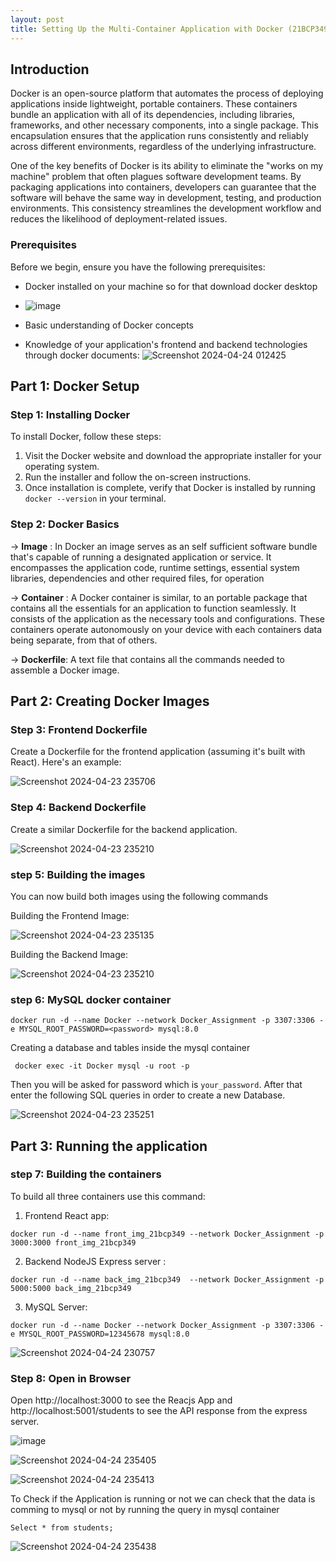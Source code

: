 ```yaml
---
layout: post
title: Setting Up the Multi-Container Application with Docker (21BCP349)
---
```



## Introduction
Docker is an open-source platform that automates the process of deploying applications inside lightweight, portable containers. These containers bundle an application with all of its dependencies, including libraries, frameworks, and other necessary components, into a single package. This encapsulation ensures that the application runs consistently and reliably across different environments, regardless of the underlying infrastructure.

One of the key benefits of Docker is its ability to eliminate the "works on my machine" problem that often plagues software development teams. By packaging applications into containers, developers can guarantee that the software will behave the same way in development, testing, and production environments. This consistency streamlines the development workflow and reduces the likelihood of deployment-related issues.

### Prerequisites
Before we begin, ensure you have the following prerequisites:
- Docker installed on your machine so for that download docker desktop
- ![image](https://github.com/Aaryan33/aaryan33.github.io/assets/97274994/b9fb5247-b4af-4291-b4ca-81b59456071b
)

- Basic understanding of Docker concepts 
- Knowledge of your application's frontend and backend technologies through docker documents: 
![Screenshot 2024-04-24 012425](https://github.com/Aaryan33/aaryan33.github.io/assets/97274994/01bb8642-82f8-4982-b470-fdf555026c6b
)



## Part 1: Docker Setup
### Step 1: Installing Docker
To install Docker, follow these steps:
1. Visit the Docker website and download the appropriate installer for your operating system.
2. Run the installer and follow the on-screen instructions.
3. Once installation is complete, verify that Docker is installed by running `docker --version` in your terminal.

### Step 2: Docker Basics

-> **Image** : In Docker an image serves as an self sufficient software bundle that's capable of running a designated application or service. It encompasses the application code, runtime settings, essential system libraries, dependencies and other required files, for operation

-> **Container**  :  A Docker container is similar, to an portable package that contains all the essentials for an application to function seamlessly. It consists of the application as the necessary tools and configurations. These containers operate autonomously on your device with each containers data being separate, from that of others.

-> **Dockerfile**: A text file that contains all the commands needed to assemble a Docker image.

## Part 2: Creating Docker Images
### Step 3: Frontend Dockerfile
Create a Dockerfile for the frontend application (assuming it's built with React). Here's an example:
  
![Screenshot 2024-04-23 235706](https://github.com/Milan963/Milan963.github.io/assets/123493818/b6421db7-bb8e-4bb5-aa92-1f4a4da972d2
)



### Step 4: Backend Dockerfile
Create a similar Dockerfile for the backend application.

![Screenshot 2024-04-23 235210](https://github.com/Aaryan33/aaryan33.github.io/assets/97274994/9b9f6949-b328-4c66-9a35-5fd0acd007e8
)




### step 5: Building the images

You can now build both images using the following commands

Building the Frontend Image:

![Screenshot 2024-04-23 235135](https://github.com/Milan963/Milan963.github.io/assets/123493818/00c579c0-1aca-420a-afad-301d89ff3ad0
)


Building the Backend Image:

![Screenshot 2024-04-23 235210](https://github.com/Aaryan33/aaryan33.github.io/assets/97274994/9b9f6949-b328-4c66-9a35-5fd0acd007e8
)



### step 6: MySQL docker  container

```
docker run -d --name Docker --network Docker_Assignment -p 3307:3306 -e MYSQL_ROOT_PASSWORD=<password> mysql:8.0
```

Creating a database and tables inside the mysql container 

```
 docker exec -it Docker mysql -u root -p
 ```
 Then you will be asked for password which is  `your_password`. 
 After that enter the following SQL queries in order to create a new Database.

![Screenshot 2024-04-23 235251](https://github.com/Aaryan33/aaryan33.github.io/assets/97274994/fb874137-577e-4306-a02d-3cf70f9bfda7
)



## Part 3:  Running the application 
### step 7: Building the containers 
To build all three containers use this command:

1. Frontend  React app:
```
docker run -d --name front_img_21bcp349 --network Docker_Assignment -p 3000:3000 front_img_21bcp349
```

2. Backend NodeJS Express server :
```
docker run -d --name back_img_21bcp349  --network Docker_Assignment -p 5000:5000 back_img_21bcp349
```
3. MySQL Server:
```
docker run -d --name Docker --network Docker_Assignment -p 3307:3306 -e MYSQL_ROOT_PASSWORD=12345678 mysql:8.0
```
![Screenshot 2024-04-24 230757](https://github.com/Milan963/Milan963.github.io/assets/123493818/3eac1a6f-a6c4-4fd6-a3c7-e88db3139df1
)


### Step 8: Open in Browser
Open http://localhost:3000 to see the Reacjs App and http://localhost:5001/students to see the API response from the express server.

![image](https://github.com/Milan963/Milan963.github.io/assets/123493818/e93b50fc-4d51-4f20-9ad5-7068e69d31f3
)

![Screenshot 2024-04-24 235405](https://github.com/Milan963/Milan963.github.io/assets/123493818/1bc1de13-0b45-4cb5-980c-389cae7cc888
)

![Screenshot 2024-04-24 235413](https://github.com/Milan963/Milan963.github.io/assets/123493818/9a2ffc4c-57ae-4c5d-856e-2f35201e282a
)



To Check if the Application is running or not we can check that the data is comming to mysql or not by running the query in mysql container 

```
Select * from students;
```

![Screenshot 2024-04-24 235438](https://github.com/Milan963/Milan963.github.io/assets/123493818/febd6d33-f0d6-40a7-b6f1-6f3c0ac0bd26
)
